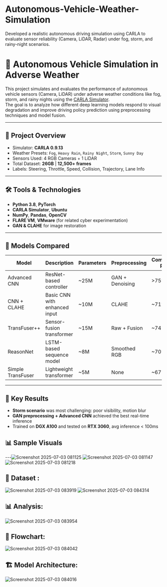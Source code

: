 # Autonomous-Vehicle-Weather-Simulation
Developed a realistic autonomous driving simulation using CARLA to evaluate sensor reliability (Camera, LiDAR, Radar) under fog, storm, and rainy-night scenarios.
# 🧠 Autonomous Vehicle Simulation in Adverse Weather

This project simulates and evaluates the performance of autonomous vehicle sensors (Camera, LiDAR) under adverse weather conditions like fog, storm, and rainy nights using the [CARLA Simulator](https://carla.org/).  
The goal is to analyze how different deep learning models respond to visual degradation and improve driving policy prediction using preprocessing techniques and model fusion.

---

## 🚗 Project Overview

- Simulator: **CARLA 0.9.13**
- Weather Presets: `Fog`, `Heavy Rain`, `Rainy Night`, `Storm`, `Sunny Day`
- Sensors Used: 4 RGB Cameras + 1 LiDAR
- Total Dataset: **26GB** | **12,500+ frames**
- Labels: Steering, Throttle, Speed, Collision, Trajectory, Lane Info

---

## 🛠️ Tools & Technologies

- **Python 3.8**, **PyTorch**
- **CARLA Simulator**, **Ubuntu**
- **NumPy**, **Pandas**, **OpenCV**
- **FLARE VM**, **VMware** (for related cyber experimentation)
- **GAN & CLAHE** for image restoration

---

## 🧪 Models Compared

| Model              | Description                        | Parameters | Preprocessing | Completion Rate |
|-------------------|------------------------------------|------------|---------------|------------------|
| Advanced CNN       | ResNet-based controller             | ~25M       | GAN + Denoising| >75%             |
| CNN + CLAHE        | Basic CNN with enhanced input       | ~10M       | CLAHE         | ~71%             |
| TransFuser++       | Sensor-fusion transformer           | ~15M       | Raw + Fusion  | ~74%             |
| ReasonNet          | LSTM-based sequence model           | ~8M        | Smoothed RGB  | ~70%             |
| Simple TransFuser  | Lightweight transformer             | ~5M        | None          | ~67%             |

---

## 🎯 Key Results

- **Storm scenario** was most challenging: poor visibility, motion blur
- **GAN preprocessing + Advanced CNN** achieved the best real-time inference
- Trained on **DGX A100** and tested on **RTX 3060**, avg inference < 100ms

## 📊 Sample Visuals
---![Screenshot 2025-07-03 081125](https://github.com/user-attachments/assets/bdeb7e5a-6113-47aa-a7c5-05abef653c51)
![Screenshot 2025-07-03 081147](https://github.com/user-attachments/assets/b1cce08f-50cc-4565-a537-e8fc77fe7d7c)
![Screenshot 2025-07-03 081218](https://github.com/user-attachments/assets/db707dcb-1bff-4c83-a8ac-e4160d104a56)

## 📂 Dataset :
![Screenshot 2025-07-03 083919](https://github.com/user-attachments/assets/e7e58482-9412-4a47-b2b7-8d52745bb97d)
![Screenshot 2025-07-03 084314](https://github.com/user-attachments/assets/341af1a2-12bc-4df2-bac2-456ebaba61ed)

## 📊 Analysis:
![Screenshot 2025-07-03 083954](https://github.com/user-attachments/assets/5c3613c9-832c-41a8-a68a-97dc3abb4601)

## 🔁 Flowchart:
![Screenshot 2025-07-03 084042](https://github.com/user-attachments/assets/129b453b-17a3-41f2-b614-a8989466fe0a)

## 🏗️ Model Architecture:
![Screenshot 2025-07-03 084016](https://github.com/user-attachments/assets/489fb314-1a1f-407a-bd73-7311108bfaee)



